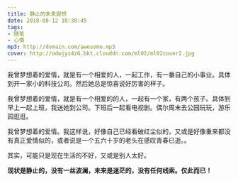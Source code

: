 ```yaml
---
title: 静止的未来遐想
date: 2018-08-12 18:38:45
tags: 
- 随笔
- 心情
mp3: http://domain.com/awesome.mp3
cover: http://odwjyz4z6.bkt.clouddn.com/ml02/ml02cover2.jpg
---
```

我曾梦想着的爱情，就是有一个相爱的人，一起工作，有一番自己的小事业。具体到开一家小的科技公司。然后她总是惊喜说好厉害的样子。

我曾梦想着的爱情，就是有一个相爱的的人，一起有一个家，有两个孩子。具体到早上一起上班，我送她到公司。下班后一起看电视剧。偶尔周末去公园玩玩，游乐园逛逛。

我曾梦想着的爱情。我这样说，好像自己已经看破红尘似的，又或是好像重来都没有真正爱情似的，或者说是一个五六十岁的老头在感叹青春已逝。。

其实，可能只是现在生活的不好，又或是别人太好。

**现状是静止的，没有一丝波澜，未来是迷茫的，没有任何线索。仅此而已！**
